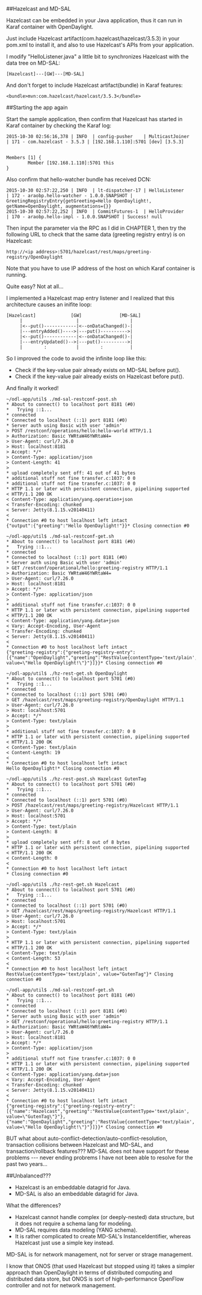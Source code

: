 ##Hazelcast and MD-SAL

Hazelcast can be embedded in your Java application, thus it can run in Karaf container with OpenDaylight.

Just include Hazelcast artifact(com.hazelcast/hazelcast/3.5.3) in your pom.xml to install it, and also to use Hazelcast's APIs from your application.

I modify "HelloListener.java" a little bit to synchronizes Hazelcast with the data tree on MD-SAL:
```
[Hazelcast]---[GW]---[MD-SAL]
```

And don't forget to include Hazelcast artifact(bundle) in Karaf features:
```
<bundle>mvn:com.hazelcast/hazelcast/3.5.3</bundle>
```

##Starting the app again

Start the sample application, then confirm that Hazelcast has started in Karaf container by checking the Karaf log:
```
2015-10-30 02:56:16,378 | INFO  | config-pusher    | MulticastJoiner                  | 171 - com.hazelcast - 3.5.3 | [192.168.1.110]:5701 [dev] [3.5.3]


Members [1] {
        Member [192.168.1.110]:5701 this
}
```

Also confirm that hello-watcher bundle has received DCN:
```
2015-10-30 02:57:22,250 | INFO  | lt-dispatcher-17 | HelloListener                    | 172 - araobp.hello-watcher - 1.0.0.SNAPSHOT | GreetingRegistryEntry{getGreeting=Hello OpenDaylight!, getName=OpenDaylight, augmentations={}}
2015-10-30 02:57:22,252 | INFO  | CommitFutures-1  | HelloProvider                    | 170 - araobp.hello-impl - 1.0.0.SNAPSHOT | Success! null
```

Then input the parameter via the RPC as I did in CHAPTER 1, then try the following URL to check that the same data (greeting registry entry) is on Hazelcast:
```
http://<ip address>:5701/hazelcast/rest/maps/greeting-registry/OpenDaylight
```

Note that you have to use IP address of the host on which Karaf container is running.

Quite easy? Not at all...

I implemented a Hazelcast map entry listener and I realized that this architecture causes an inifite loop:
```
[Hazelcast]             [GW]              [MD-SAL]
     |                    |                   |
     |<--put()------------|<--onDataChanged()-|
     |---entryAdded()---->|---put()---------->|
     |<--put()------------|<--onDataChanged()-|
     |---entryUpdated()-->|---put()---------->|
     |        :           |        :          |
```

 So I improved the code to avoid the infinite loop like this:
 - Check if the key-value pair already exists on MD-SAL before put().
 - Check if the key-value pair already exists on Hazelcast before put().

And finally it worked!
```
~/odl-app/util$ ./md-sal-restconf-post.sh
* About to connect() to localhost port 8181 (#0)
*   Trying ::1...
* connected
* Connected to localhost (::1) port 8181 (#0)
* Server auth using Basic with user 'admin'
> POST /restconf/operations/hello:hello-world HTTP/1.1
> Authorization: Basic YWRtaW46YWRtaW4=
> User-Agent: curl/7.26.0
> Host: localhost:8181
> Accept: */*
> Content-Type: application/json
> Content-Length: 41
>
* upload completely sent off: 41 out of 41 bytes
* additional stuff not fine transfer.c:1037: 0 0
* additional stuff not fine transfer.c:1037: 0 0
* HTTP 1.1 or later with persistent connection, pipelining supported
< HTTP/1.1 200 OK
< Content-Type: application/yang.operation+json
< Transfer-Encoding: chunked
< Server: Jetty(8.1.15.v20140411)
<
* Connection #0 to host localhost left intact
{"output":{"greeting":"Hello OpenDaylight!"}}* Closing connection #0

~/odl-app/util$ ./md-sal-restconf-get.sh
* About to connect() to localhost port 8181 (#0)
*   Trying ::1...
* connected
* Connected to localhost (::1) port 8181 (#0)
* Server auth using Basic with user 'admin'
> GET /restconf/operational/hello:greeting-registry HTTP/1.1
> Authorization: Basic YWRtaW46YWRtaW4=
> User-Agent: curl/7.26.0
> Host: localhost:8181
> Accept: */*
> Content-Type: application/json
>
* additional stuff not fine transfer.c:1037: 0 0
* HTTP 1.1 or later with persistent connection, pipelining supported
< HTTP/1.1 200 OK
< Content-Type: application/yang.data+json
< Vary: Accept-Encoding, User-Agent
< Transfer-Encoding: chunked
< Server: Jetty(8.1.15.v20140411)
<
* Connection #0 to host localhost left intact
{"greeting-registry":{"greeting-registry-entry":[{"name":"OpenDaylight","greeting":"RestValue{contentType='text/plain', value=\"Hello OpenDaylight!\"}"}]}}* Closing connection #0

~/odl-app/util$ ./hz-rest-get.sh OpenDaylight
* About to connect() to localhost port 5701 (#0)
*   Trying ::1...
* connected
* Connected to localhost (::1) port 5701 (#0)
> GET /hazelcast/rest/maps/greeting-registry/OpenDaylight HTTP/1.1
> User-Agent: curl/7.26.0
> Host: localhost:5701
> Accept: */*
> Content-Type: text/plain
>
* additional stuff not fine transfer.c:1037: 0 0
* HTTP 1.1 or later with persistent connection, pipelining supported
< HTTP/1.1 200 OK
< Content-Type: text/plain
< Content-Length: 19
<
* Connection #0 to host localhost left intact
Hello OpenDaylight!* Closing connection #0

~/odl-app/util$ ./hz-rest-post.sh Hazelcast GutenTag
* About to connect() to localhost port 5701 (#0)
*   Trying ::1...
* connected
* Connected to localhost (::1) port 5701 (#0)
> POST /hazelcast/rest/maps/greeting-registry/Hazelcast HTTP/1.1
> User-Agent: curl/7.26.0
> Host: localhost:5701
> Accept: */*
> Content-Type: text/plain
> Content-Length: 8
>
* upload completely sent off: 8 out of 8 bytes
* HTTP 1.1 or later with persistent connection, pipelining supported
< HTTP/1.1 200 OK
< Content-Length: 0
<
* Connection #0 to host localhost left intact
* Closing connection #0

~/odl-app/util$ ./hz-rest-get.sh Hazelcast
* About to connect() to localhost port 5701 (#0)
*   Trying ::1...
* connected
* Connected to localhost (::1) port 5701 (#0)
> GET /hazelcast/rest/maps/greeting-registry/Hazelcast HTTP/1.1
> User-Agent: curl/7.26.0
> Host: localhost:5701
> Accept: */*
> Content-Type: text/plain
>
* HTTP 1.1 or later with persistent connection, pipelining supported
< HTTP/1.1 200 OK
< Content-Type: text/plain
< Content-Length: 53
<
* Connection #0 to host localhost left intact
RestValue{contentType='text/plain', value="GutenTag"}* Closing connection #0

~/odl-app/util$ ./md-sal-restconf-get.sh
* About to connect() to localhost port 8181 (#0)
*   Trying ::1...
* connected
* Connected to localhost (::1) port 8181 (#0)
* Server auth using Basic with user 'admin'
> GET /restconf/operational/hello:greeting-registry HTTP/1.1
> Authorization: Basic YWRtaW46YWRtaW4=
> User-Agent: curl/7.26.0
> Host: localhost:8181
> Accept: */*
> Content-Type: application/json
>
* additional stuff not fine transfer.c:1037: 0 0
* HTTP 1.1 or later with persistent connection, pipelining supported
< HTTP/1.1 200 OK
< Content-Type: application/yang.data+json
< Vary: Accept-Encoding, User-Agent
< Transfer-Encoding: chunked
< Server: Jetty(8.1.15.v20140411)
<
* Connection #0 to host localhost left intact
{"greeting-registry":{"greeting-registry-entry":[{"name":"Hazelcast","greeting":"RestValue{contentType='text/plain', value=\"GutenTag\"}"},{"name":"OpenDaylight","greeting":"RestValue{contentType='text/plain', value=\"Hello OpenDaylight!\"}"}]}}* Closing connection #0
```

BUT what about auto-conflict-detection/auto-conflict-resolution, transaction collisions between Hazelcast and MD-SAL, and transaction/rollback features??? MD-SAL does not have support for these problems --- never ending probrems I have not been able to resolve for the past two years...

##Unbalanced???

- Hazelcast is an embeddable datagrid for Java.
- MD-SAL is also an embeddable datagrid for Java.

What the differences?
- Hazelcast cannot handle complex (or deeply-nested) data structure, but it does not require a schema lang for modeling.
- MD-SAL requires data modeling (YANG schema).
- It is rather complicated to create MD-SAL's InstanceIdentifier, whereas Hazelcast just use a simple key instead.

MD-SAL is for network management, not for server or strage management.

I know that ONOS (that used Hazelcast but stopped using it) takes a simpler approach than OpenDaylight in terms of distributed computing and distributed data store, but ONOS is sort of high-performance OpenFlow controller and not for network management.




